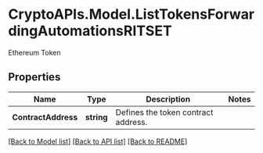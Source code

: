 # CryptoAPIs.Model.ListTokensForwardingAutomationsRITSET
Ethereum Token

## Properties

Name | Type | Description | Notes
------------ | ------------- | ------------- | -------------
**ContractAddress** | **string** | Defines the token contract address. | 

[[Back to Model list]](../README.md#documentation-for-models) [[Back to API list]](../README.md#documentation-for-api-endpoints) [[Back to README]](../README.md)

